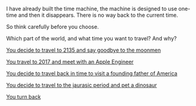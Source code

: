 I have already built the time machine, the machine is designed to use one-time and then it disappears.
There is no way back to the current time.

So think carefully before you choose.

Which part of the world, and what time you want to travel? And why?

[You decide to travel to 2135 and say goodbye to the moonmen](https://www.youtube.com/watch?v=TgqiSBxvdws)

[You travel to 2017 and meet with an Apple Engineer](https://www.youtube.com/watch?v=-XSC_UG5_kU)

[You decide to travel back in time to visit a founding father of America](https://www.youtube.com/watch?v=t0aX8Jy1tME)

[You decide to travel to the jaurasic period and pet a dinosaur](../dinosaur/dinosaur-eaten.md)

[You turn back](../marshmallow.md)

